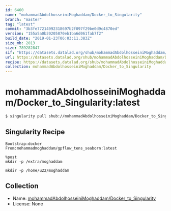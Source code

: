 ```yaml
---
id: 6460
name: "mohammadAbdolhosseiniMoghaddam/Docker_to_Singularity"
branch: "master"
tag: "latest"
commit: "3b3fe77214992318697b2f097f29be0d9c4870ed"
version: "155a5a0b20205870eb1ba6d061fab7f2"
build_date: "2019-01-23T06:03:11.383Z"
size_mb: 2013
size: 789282847
sif: "https://datasets.datalad.org/shub/mohammadAbdolhosseiniMoghaddam/Docker_to_Singularity/latest/2019-01-23-3b3fe772-155a5a0b/155a5a0b20205870eb1ba6d061fab7f2.simg"
url: https://datasets.datalad.org/shub/mohammadAbdolhosseiniMoghaddam/Docker_to_Singularity/latest/2019-01-23-3b3fe772-155a5a0b/
recipe: https://datasets.datalad.org/shub/mohammadAbdolhosseiniMoghaddam/Docker_to_Singularity/latest/2019-01-23-3b3fe772-155a5a0b/Singularity
collection: mohammadAbdolhosseiniMoghaddam/Docker_to_Singularity
---
```


# mohammadAbdolhosseiniMoghaddam/Docker_to_Singularity:latest

```bash
$ singularity pull shub://mohammadAbdolhosseiniMoghaddam/Docker_to_Singularity:latest
```

## Singularity Recipe

```singularity
Bootstrap:docker
From:mohammadmoghaddam/gpflow_tens_seaborn:latest

%post 
mkdir -p /extra/moghaddam

mkdir -p /home/u22/moghaddam
```

## Collection

 - Name: [mohammadAbdolhosseiniMoghaddam/Docker_to_Singularity](https://github.com/mohammadAbdolhosseiniMoghaddam/Docker_to_Singularity)
 - License: None

